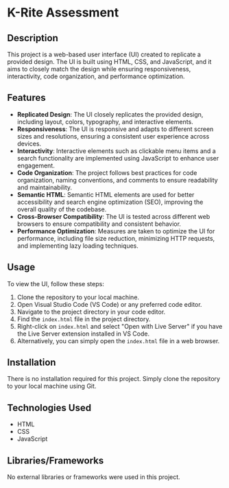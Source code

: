 # K-Rite Assessment

## Description

This project is a web-based user interface (UI) created to replicate a provided design. The UI is built using HTML, CSS, and JavaScript, and it aims to closely match the design while ensuring responsiveness, interactivity, code organization, and performance optimization.

## Features

- **Replicated Design**: The UI closely replicates the provided design, including layout, colors, typography, and interactive elements.
- **Responsiveness**: The UI is responsive and adapts to different screen sizes and resolutions, ensuring a consistent user experience across devices.
- **Interactivity**: Interactive elements such as clickable menu items and a search functionality are implemented using JavaScript to enhance user engagement.
- **Code Organization**: The project follows best practices for code organization, naming conventions, and comments to ensure readability and maintainability.
- **Semantic HTML**: Semantic HTML elements are used for better accessibility and search engine optimization (SEO), improving the overall quality of the codebase.
- **Cross-Browser Compatibility**: The UI is tested across different web browsers to ensure compatibility and consistent behavior.
- **Performance Optimization**: Measures are taken to optimize the UI for performance, including file size reduction, minimizing HTTP requests, and implementing lazy loading techniques.

## Usage

To view the UI, follow these steps:

1. Clone the repository to your local machine.
2. Open Visual Studio Code (VS Code) or any preferred code editor.
3. Navigate to the project directory in your code editor.
4. Find the `index.html` file in the project directory.
5. Right-click on `index.html` and select "Open with Live Server" if you have the Live Server extension installed in VS Code.
6. Alternatively, you can simply open the `index.html` file in a web browser.

## Installation

There is no installation required for this project. Simply clone the repository to your local machine using Git.

## Technologies Used

- HTML
- CSS
- JavaScript

## Libraries/Frameworks

No external libraries or frameworks were used in this project.